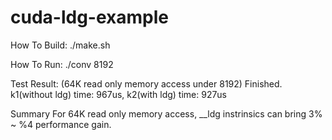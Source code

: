 # cuda-ldg-example
How To Build:
./make.sh

How To Run:
./conv 8192

Test Result: (64K read only memory access under 8192)
Finished. k1(without ldg) time: 967us, k2(with ldg) time: 927us

Summary
For 64K read only memory access, __ldg instrinsics can bring 3% ~ %4 performance gain.  
